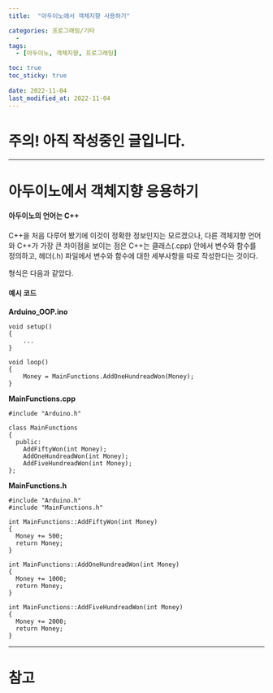 ```yaml
---
title:  "아두이노에서 객체지향 사용하기"

categories: 프로그래밍/기타
  - 
tags:
  - [아두이노, 객체지향, 프로그래밍]

toc: true
toc_sticky: true
 
date: 2022-11-04
last_modified_at: 2022-11-04
---
```


<h1>주의! 아직 작성중인 글입니다.</h1>

---

<h1>아두이노에서 객체지향 응용하기</h1>


<h4>아두이노의 언어는 C++</h4>
C++을 처음 다루어 봤기에 이것이 정확한 정보인지는 모르겠으나, 다른 객체지향 언어와 C++가 가장 큰 차이점을 보이는 점은 C++는 클래스(.cpp) 안에서 변수와 함수를 정의하고, 헤더(.h) 파일에서 변수와 함수에 대한 세부사항을 따로 작성한다는 것이다.

형식은 다음과 같았다.

<h4>예시 코드</h4>

<b>Arduino_OOP.ino</b>

```
void setup()
{
    ...
}

void loop()
{
    Money = MainFunctions.AddOneHundreadWon(Money);
}
```


<b>MainFunctions.cpp</b>

```
#include "Arduino.h"

class MainFunctions
{
  public:
    AddFiftyWon(int Money);
    AddOneHundreadWon(int Money);
    AddFiveHundreadWon(int Money);
};
```

<b>MainFunctions.h</b>

```
#include "Arduino.h"
#include "MainFunctions.h"

int MainFunctions::AddFiftyWon(int Money)
{
  Money += 500;
  return Money;
}

int MainFunctions::AddOneHundreadWon(int Money)
{
  Money += 1000;
  return Money;
}

int MainFunctions::AddFiveHundreadWon(int Money)
{
  Money += 2000;
  return Money;
}
```

---
<h1>참고</h1>